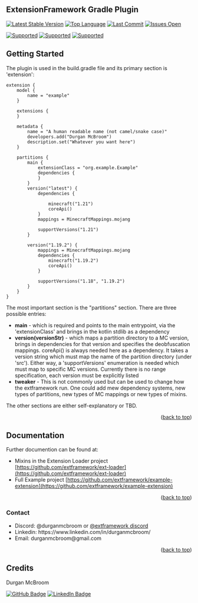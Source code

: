<a id="readme-top"></a>
## ExtensionFramework Gradle Plugin
[![Latest Stable Version](https://img.shields.io/github/v/release/extframework/extframework-gradle-plugin?include_prereleases)](https://github.com/extframework/extframework-gradle-plugin)
[![Top Language](https://img.shields.io/github/languages/top/extframework/extframework-gradle-plugin)](https://github.com/extframework/extframework-gradle-plugin)
[![Last Commit](https://img.shields.io/github/last-commit/extframework/extframework-gradle-plugin)](https://github.com/extframework/extframework-gradle-plugin)
[![Issues Open](https://img.shields.io/github/issues/extframework/extframework-gradle-plugin)](https://github.com/extframework/extframework-gradle-plugin)

[![Supported ](https://img.shields.io/badge/Mac-Supported-Green)](https://github.com/extframework/example-extension)
[![Supported ](https://img.shields.io/badge/Windows-BUG-ff0000)](https://github.com/extframework/example-extension)
[![Supported ](https://img.shields.io/badge/Linux-Unknown-aaaaaa)](https://github.com/extframework/example-extension)

## Getting Started
The plugin is used in the build.gradle file and its primary section is 'extension': 
```
extension {
    model {
        name = "example"
    }

    extensions {
    }

    metadata {
        name = "A human readable name (not camel/snake case)"
        developers.add("Durgan McBroom")
        description.set("Whatever you want here")
    }

    partitions {
        main {
            extensionClass = "org.example.Example"
            dependencies {
            }
        }
        version("latest") {
            dependencies {

                minecraft("1.21")
                coreApi()
            }
            mappings = MinecraftMappings.mojang

            supportVersions("1.21")
        }

        version("1.19.2") {
            mappings = MinecraftMappings.mojang
            dependencies {
                minecraft("1.19.2")
                coreApi()
            }

            supportVersions("1.18", "1.19.2")
        }
    }
}
```
The most important section is the "partitions" section.  There are three possible entries:
* **main** - which is required and points to the main entrypoint, via the 'extensionClass' and brings in the kotlin stdlib as a dependency
* **version(versionStr)** - which maps a partition directory to a MC version, brings in dependencies for that version and specifies the 
deobfuscation mappings. coreApi() is always needed here as a dependency.  It takes a version string which must map the name of the 
partition directory (under 'src').  Either way, a 'supportVersions' enumeration is needed which must map to specific MC versions.
Currently there is no range specification, each version must be explicitly listed
* **tweaker** - This is not commonly used but can be used to change how the extframework run.  One could add mew dependency systems, new types of partitions,
new types of MC mappings or new types of mixins.

The other sections are either self-explanatory or TBD.

<p align="right">(<a href="#readme-top">back to top</a>)</p>

## Documentation
Further documention can be found at:

* Mixins in the Extension Loader project [https://github.com/extframework/ext-loader](https://github.com/extframework/ext-loader)
* Full Example project [https://github.com/extframework/example-extension](https://github.com/extframework/example-extension)

<p align="right">(<a href="#readme-top">back to top</a>)</p>

### Contact

<ul>
  <li> Discord: @durganmcbroom  or  <a href="https://discord.gg/3fP4N27JPH">@extframework discord</a></li>
  <li> Linkedin: https://www.linkedin.com/in/durganmcbroom/ </li> 
  <li> Email: durganmcbroom@gmail.com </li>
</ul>

<p align="right">(<a href="#readme-top">back to top</a>)</p>

<!-- CREDITS -->
## Credits

Durgan McBroom

[![GitHub Badge](https://img.shields.io/badge/GitHub-100000?style=for-the-badge&logo=github&logoColor=white)](https://github.com/durganmcbroom)
[![LinkedIn Badge](https://img.shields.io/badge/LinkedIn-0077B5?style=for-the-badge&logo=linkedin&logoColor=white)](https://www.linkedin.com/in/durganmcbroom/)
